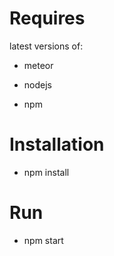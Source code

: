 # Requires

latest versions of:

* meteor

* nodejs

* npm

# Installation

* npm install

# Run

* npm start
